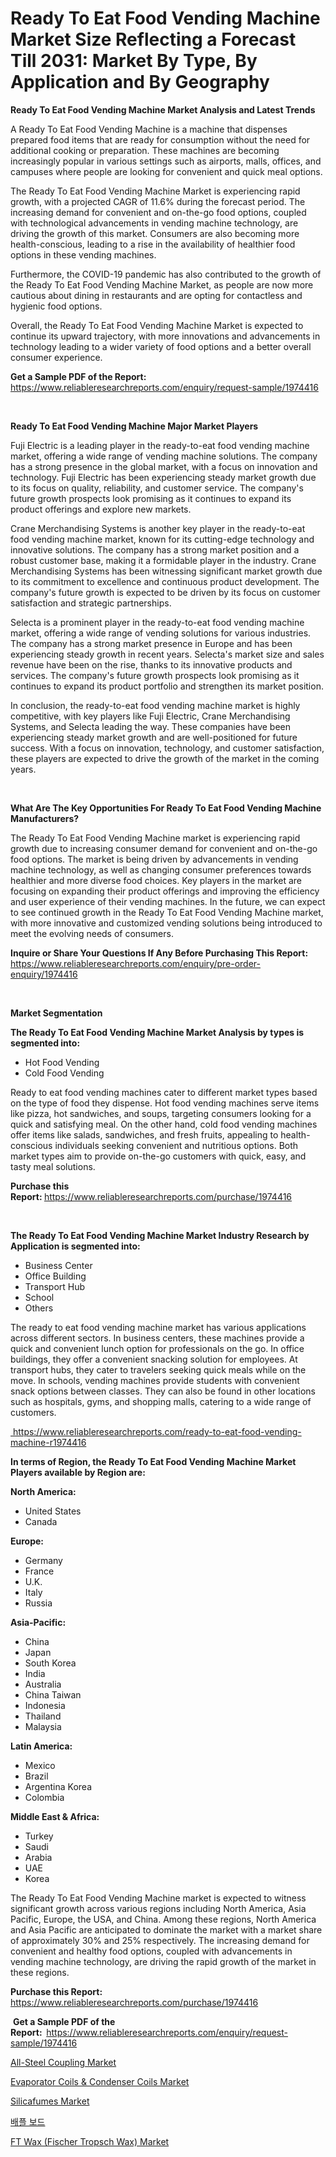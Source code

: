 <p><h1>Ready To Eat Food Vending Machine Market Size Reflecting a Forecast Till 2031: Market By Type, By Application and By Geography</h1></p><p><strong>Ready To Eat Food Vending Machine Market Analysis and Latest Trends</strong></p>
<p><p>A Ready To Eat Food Vending Machine is a machine that dispenses prepared food items that are ready for consumption without the need for additional cooking or preparation. These machines are becoming increasingly popular in various settings such as airports, malls, offices, and campuses where people are looking for convenient and quick meal options.</p><p>The Ready To Eat Food Vending Machine Market is experiencing rapid growth, with a projected CAGR of 11.6% during the forecast period. The increasing demand for convenient and on-the-go food options, coupled with technological advancements in vending machine technology, are driving the growth of this market. Consumers are also becoming more health-conscious, leading to a rise in the availability of healthier food options in these vending machines.</p><p>Furthermore, the COVID-19 pandemic has also contributed to the growth of the Ready To Eat Food Vending Machine Market, as people are now more cautious about dining in restaurants and are opting for contactless and hygienic food options.</p><p>Overall, the Ready To Eat Food Vending Machine Market is expected to continue its upward trajectory, with more innovations and advancements in technology leading to a wider variety of food options and a better overall consumer experience.</p></p>
<p><strong>Get a Sample PDF of the Report:&nbsp;</strong> <a href="https://www.reliableresearchreports.com/enquiry/request-sample/1974416">https://www.reliableresearchreports.com/enquiry/request-sample/1974416</a></p>
<p>&nbsp;</p>
<p><strong>Ready To Eat Food Vending Machine Major Market Players</strong></p>
<p><p>Fuji Electric is a leading player in the ready-to-eat food vending machine market, offering a wide range of vending machine solutions. The company has a strong presence in the global market, with a focus on innovation and technology. Fuji Electric has been experiencing steady market growth due to its focus on quality, reliability, and customer service. The company's future growth prospects look promising as it continues to expand its product offerings and explore new markets.</p><p>Crane Merchandising Systems is another key player in the ready-to-eat food vending machine market, known for its cutting-edge technology and innovative solutions. The company has a strong market position and a robust customer base, making it a formidable player in the industry. Crane Merchandising Systems has been witnessing significant market growth due to its commitment to excellence and continuous product development. The company's future growth is expected to be driven by its focus on customer satisfaction and strategic partnerships.</p><p>Selecta is a prominent player in the ready-to-eat food vending machine market, offering a wide range of vending solutions for various industries. The company has a strong market presence in Europe and has been experiencing steady growth in recent years. Selecta's market size and sales revenue have been on the rise, thanks to its innovative products and services. The company's future growth prospects look promising as it continues to expand its product portfolio and strengthen its market position.</p><p>In conclusion, the ready-to-eat food vending machine market is highly competitive, with key players like Fuji Electric, Crane Merchandising Systems, and Selecta leading the way. These companies have been experiencing steady market growth and are well-positioned for future success. With a focus on innovation, technology, and customer satisfaction, these players are expected to drive the growth of the market in the coming years.</p></p>
<p>&nbsp;</p>
<p><strong>What Are The Key Opportunities For Ready To Eat Food Vending Machine Manufacturers?</strong></p>
<p><p>The Ready To Eat Food Vending Machine market is experiencing rapid growth due to increasing consumer demand for convenient and on-the-go food options. The market is being driven by advancements in vending machine technology, as well as changing consumer preferences towards healthier and more diverse food choices. Key players in the market are focusing on expanding their product offerings and improving the efficiency and user experience of their vending machines. In the future, we can expect to see continued growth in the Ready To Eat Food Vending Machine market, with more innovative and customized vending solutions being introduced to meet the evolving needs of consumers.</p></p>
<p><strong>Inquire or Share Your Questions If Any Before Purchasing This Report:</strong> <a href="https://www.reliableresearchreports.com/enquiry/pre-order-enquiry/1974416">https://www.reliableresearchreports.com/enquiry/pre-order-enquiry/1974416</a></p>
<p>&nbsp;</p>
<p><strong>Market Segmentation</strong></p>
<p><strong>The Ready To Eat Food Vending Machine Market Analysis by types is segmented into:</strong></p>
<p><ul><li>Hot Food Vending</li><li>Cold Food Vending</li></ul></p>
<p><p>Ready to eat food vending machines cater to different market types based on the type of food they dispense. Hot food vending machines serve items like pizza, hot sandwiches, and soups, targeting consumers looking for a quick and satisfying meal. On the other hand, cold food vending machines offer items like salads, sandwiches, and fresh fruits, appealing to health-conscious individuals seeking convenient and nutritious options. Both market types aim to provide on-the-go customers with quick, easy, and tasty meal solutions.</p></p>
<p><strong>Purchase this Report:&nbsp;</strong><a href="https://www.reliableresearchreports.com/purchase/1974416">https://www.reliableresearchreports.com/purchase/1974416</a></p>
<p>&nbsp;</p>
<p><strong>The Ready To Eat Food Vending Machine Market Industry Research by Application is segmented into:</strong></p>
<p><ul><li>Business Center</li><li>Office Building</li><li>Transport Hub</li><li>School</li><li>Others</li></ul></p>
<p><p>The ready to eat food vending machine market has various applications across different sectors. In business centers, these machines provide a quick and convenient lunch option for professionals on the go. In office buildings, they offer a convenient snacking solution for employees. At transport hubs, they cater to travelers seeking quick meals while on the move. In schools, vending machines provide students with convenient snack options between classes. They can also be found in other locations such as hospitals, gyms, and shopping malls, catering to a wide range of customers.</p></p>
<p><a href="https://www.reliableresearchreports.com/ready-to-eat-food-vending-machine-r1974416">&nbsp;https://www.reliableresearchreports.com/ready-to-eat-food-vending-machine-r1974416</a></p>
<p><strong>In terms of Region, the Ready To Eat Food Vending Machine Market Players available by Region are:</strong></p>
<p>
    <p> <strong> North America: </strong>
        <ul>
            <li>United States</li>
            <li>Canada</li>
        </ul>
        </p> 
    <p> <strong> Europe: </strong>
        <ul>
            <li>Germany</li>
            <li>France</li>
            <li>U.K.</li>
            <li>Italy</li>
            <li>Russia</li>
        </ul>
        </p> 
    <p> <strong> Asia-Pacific: </strong>
        <ul>
            <li>China</li>
            <li>Japan</li>
            <li>South Korea</li>
            <li>India</li>
            <li>Australia</li>
            <li>China Taiwan</li>
            <li>Indonesia</li>
            <li>Thailand</li>
            <li>Malaysia</li>
        </ul>
        </p> 
    <p> <strong> Latin America: </strong>
        <ul>
            <li>Mexico</li>
            <li>Brazil</li>
            <li>Argentina Korea</li>
            <li>Colombia</li>
        </ul>
        </p> 
    <p> <strong> Middle East & Africa: </strong>
        <ul>
            <li>Turkey</li>
            <li>Saudi</li>
            <li>Arabia</li>
            <li>UAE</li>
            <li>Korea</li>
        </ul>
    </p>
    </p>
<p><p>The Ready To Eat Food Vending Machine market is expected to witness significant growth across various regions including North America, Asia Pacific, Europe, the USA, and China. Among these regions, North America and Asia Pacific are anticipated to dominate the market with a market share of approximately 30% and 25% respectively. The increasing demand for convenient and healthy food options, coupled with advancements in vending machine technology, are driving the rapid growth of the market in these regions.</p></p>
<p><strong>Purchase this Report: </strong><a href="https://www.reliableresearchreports.com/purchase/1974416">https://www.reliableresearchreports.com/purchase/1974416</a></p>
<p>&nbsp;<strong>Get a Sample PDF of the Report:&nbsp;&nbsp;</strong><a href="https://www.reliableresearchreports.com/enquiry/request-sample/1974416">https://www.reliableresearchreports.com/enquiry/request-sample/1974416</a></p>
<p><strong></strong></p>
<p><p><a href="https://github.com/changoleonlaverguenzanoexiste/Market-Research-Report-List-3/blob/main/all-steel-coupling-market.md">All-Steel Coupling Market</a></p><p><a href="https://www.linkedin.com/pulse/analyzing-evaporator-coils-amp-condenser-market-global-0q6ve?trackingId=stcEAAtltJcZ6B0lgzqxZA%3D%3D">Evaporator Coils & Condenser Coils Market</a></p><p><a href="https://issuu.com/reportprime-2/docs/silicafumes-market-size-2030.pptx">Silicafumes Market</a></p><p><a href="https://medium.com/@allanchulist567567jdf/%EB%B0%A9%ED%95%B4-%ED%8C%90-%EC%8B%9C%EC%9E%A5-%EC%9C%A0%ED%98%95-%EC%9D%91%EC%9A%A9-%EB%B0%8F-%EC%A7%80%EB%A6%AC%EC%97%90-%EC%9D%98%ED%95%9C-%ED%8F%AC%EA%B4%84%EC%A0%81%EC%9D%B8-%ED%8F%89%EA%B0%80-6d1db84ae4ff">배플 보드</a></p><p><a href="https://issuu.com/reportprime-2/docs/ft-wax-fischer-tropsch-wax-market-size-2030.pptx">FT Wax (Fischer Tropsch Wax) Market</a></p></p>